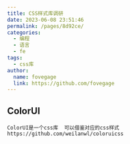 ```yaml
---
title: CSS样式库调研
date: 2023-06-08 23:51:46
permalink: /pages/8d92ce/
categories:
  - 编程
  - 语言
  - fe
tags:
  - css库
author:
  name: fovegage
  link: https://github.com/fovegage
---
```


## ColorUI

```
ColorUI是一个css库  可以借鉴对应的css样式
https://github.com/weilanwl/coloruicss
```